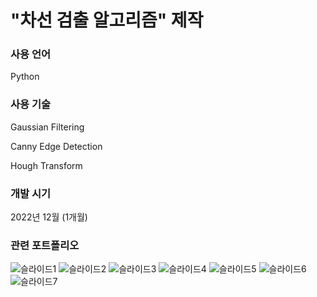 # "차선 검출 알고리즘" 제작

### 사용 언어
Python

### 사용 기술
Gaussian Filtering

Canny Edge Detection

Hough Transform

### 개발 시기
2022년 12월 (1개월)

### 관련 포트폴리오
![슬라이드1](https://user-images.githubusercontent.com/70440577/231078754-d569cb17-8108-4f62-a6e0-6f28e51bbab2.JPG)
![슬라이드2](https://user-images.githubusercontent.com/70440577/231078759-35013bea-7800-4149-9c68-664f732b6438.JPG)
![슬라이드3](https://user-images.githubusercontent.com/70440577/231078763-9e950ed3-218b-4ca3-b896-5db24249761b.JPG)
![슬라이드4](https://user-images.githubusercontent.com/70440577/231078766-6012273f-8585-4c0f-972d-4973f4fdcf5c.JPG)
![슬라이드5](https://user-images.githubusercontent.com/70440577/231078770-f8368e99-69f8-49b2-bfbe-fd51b7410a38.JPG)
![슬라이드6](https://user-images.githubusercontent.com/70440577/231078773-799d85e3-aeab-4908-971e-bee0e8522a92.JPG)
![슬라이드7](https://user-images.githubusercontent.com/70440577/231078776-681f1d3c-f85d-4ca1-828a-de565c9e98e4.JPG)
